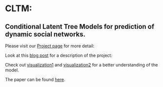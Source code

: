 # CLTM: 
## Conditional Latent Tree Models for prediction of dynamic social networks.
Please visit our [Project page](http://newport.eecs.uci.edu/anandkumar/Lab/Lab_sub/CLTM.html) for more detail:

Look at this [blog post](https://blog.terminal.com/learning-latent-group-dynamics-for-prediction-of-high-dimensional-time-series/) for a description of the project:

Check out [visualization1](http://newport.eecs.uci.edu/anandkumar/Lab/Lab_sub/Projects_sub/CLTM/dynamicTree.html) and [visualization2](http://newport.eecs.uci.edu/anandkumar/Lab/Lab_sub/Projects_sub/CLTM/stdPerformance.html) for a better understanding of the model.

The paper can be found [here](http://ieeexplore.ieee.org/xpl/articleDetails.jsp?arnumber=7373375&newsearch=true&queryText=Are%20you%20going%20to%20the%20party:%20depends,%20who%20else%20is%20coming%3F%20%5BLearning%20hidden%20group%20dynamics%20via%20conditional%20latent%20tree%20models%5D
).

